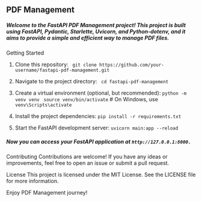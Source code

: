 ## PDF Management
##### Welcome to the FastAPI PDF Management project! This project is built using FastAPI, Pydantic, Starlette, Uvicorn, and Python-dotenv, and it aims to provide a simple and efficient way to manage PDF files.

Getting Started
1. Clone this repository:
``` git clone https://github.com/your-username/fastapi-pdf-management.git```

2. Navigate to the project directory:
``` cd fastapi-pdf-management```

3. Create a virtual environment (optional, but recommended):
``` python -m venv venv ```
``` source venv/bin/activate```  # On Windows, use `venv\Scripts\activate`

4. Install the project dependencies:
```pip install -r requirements.txt```

5. Start the FastAPI development server:
```uvicorn main:app --reload```

##### Now you can access your FastAPI application at ```http://127.0.0.1:8000.```

Contributing
Contributions are welcome! If you have any ideas or improvements, feel free to open an issue or submit a pull request.

License
This project is licensed under the MIT License. See the LICENSE file for more information.

Enjoy PDF Management journey!